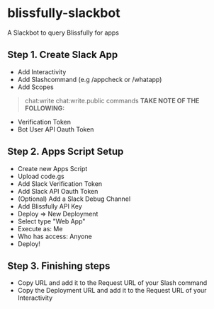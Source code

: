 # blissfully-slackbot
A Slackbot to query Blissfully for apps


## Step 1. Create Slack App
* Add Interactivity 
* Add Slashcommand (e.g /appcheck or /whatapp)
* Add Scopes
> chat:write
> chat:write.public
> commands
**TAKE NOTE OF THE FOLLOWING:**
* Verification Token
* Bot User API Oauth Token


## Step 2. Apps Script Setup

* Create new Apps Script
* Upload code.gs
* Add Slack Verification Token
* Add Slack API Oauth Token
* (Optional) Add a Slack Debug Channel
* Add Blissfully API Key
* Deploy => New Deployment
* Select type "Web App"
* Execute as: Me
* Who has access: Anyone
* Deploy!

## Step 3. Finishing steps
* Copy URL and add it to the Request URL of your Slash command
* Copy the Deployment URL and add it to the Request URL of your Interactivity
